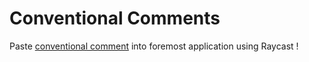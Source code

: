 # Conventional Comments

Paste [conventional comment](https://conventionalcomments.org/) into foremost application using Raycast !
